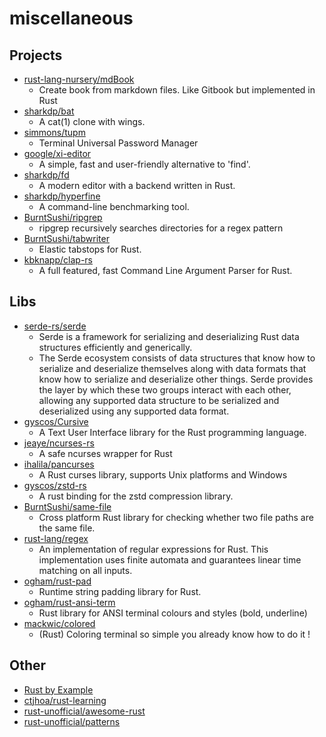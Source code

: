 # miscellaneous

## Projects
- [rust-lang-nursery/mdBook](https://github.com/rust-lang-nursery/mdBook)
  - Create book from markdown files. Like Gitbook but implemented in Rust
- [sharkdp/bat](https://github.com/sharkdp/bat)
  - A cat(1) clone with wings.
- [simmons/tupm](https://github.com/simmons/tupm)
  - Terminal Universal Password Manager
- [google/xi-editor](https://github.com/google/xi-editor)
  - A simple, fast and user-friendly alternative to 'find'.
- [sharkdp/fd](https://github.com/sharkdp/fd)
  - A modern editor with a backend written in Rust.
- [sharkdp/hyperfine](https://github.com/sharkdp/hyperfine)
  - A command-line benchmarking tool.
- [BurntSushi/ripgrep](https://github.com/BurntSushi/ripgrep)
  - ripgrep recursively searches directories for a regex pattern
- [BurntSushi/tabwriter](https://github.com/BurntSushi/tabwriter)
  - Elastic tabstops for Rust.
- [kbknapp/clap-rs](https://github.com/kbknapp/clap-rs)
  - A full featured, fast Command Line Argument Parser for Rust.

## Libs
- [serde-rs/serde](https://github.com/serde-rs/serde)
  - Serde is a framework for serializing and deserializing Rust data structures efficiently and generically.
  - The Serde ecosystem consists of data structures that know how to serialize and deserialize themselves along with data formats that know how to serialize and deserialize other things. Serde provides the layer by which these two groups interact with each other, allowing any supported data structure to be serialized and deserialized using any supported data format.
- [gyscos/Cursive](https://github.com/gyscos/Cursive)
  - A Text User Interface library for the Rust programming language.
- [jeaye/ncurses-rs](https://github.com/jeaye/ncurses-rs)
  - A safe ncurses wrapper for Rust
- [ihalila/pancurses](https://github.com/ihalila/pancurses)
  - A Rust curses library, supports Unix platforms and Windows
- [gyscos/zstd-rs](https://github.com/gyscos/zstd-rs)
  - A rust binding for the zstd compression library.
- [BurntSushi/same-file](https://github.com/BurntSushi/same-file)
  - Cross platform Rust library for checking whether two file paths are the same file.
- [rust-lang/regex](https://github.com/rust-lang/regex)
  - An implementation of regular expressions for Rust. This implementation uses finite automata and guarantees linear time matching on all inputs.
- [ogham/rust-pad](https://github.com/ogham/rust-pad)
  - Runtime string padding library for Rust.
- [ogham/rust-ansi-term](https://github.com/ogham/rust-ansi-term)
  - Rust library for ANSI terminal colours and styles (bold, underline)
- [mackwic/colored](https://github.com/mackwic/colored)
  - (Rust) Coloring terminal so simple you already know how to do it !

## Other

- [Rust by Example](https://doc.rust-lang.org/rust-by-example/)
- [ctjhoa/rust-learning](https://github.com/ctjhoa/rust-learning)
- [rust-unofficial/awesome-rust](https://github.com/rust-unofficial/awesome-rust)
- [rust-unofficial/patterns](https://github.com/rust-unofficial/patterns)
